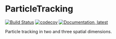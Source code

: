 # ParticleTracking

[![Build Status](https://github.com/mastrof/ParticleTracking.jl/workflows/CI/badge.svg)](https://github.com/mastrof/ParticleTracking.jl/actions)
[![codecov](https://codecov.io/gh/mastrof/ParticleTracking.jl/branch/main/graphs/badge.svg)](https://codecov.io/gh/mastrof/ParticleTracking.jl)
[![Documentation, latest](https://img.shields.io/badge/docs-latest-blue.svg)](https://mastrof.github.io/ParticleTracking.jl/dev/)

Particle tracking in two and three spatial dimensions.
